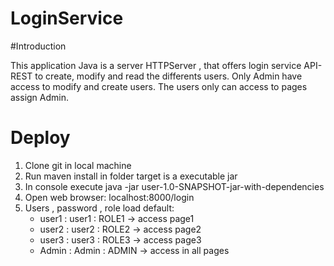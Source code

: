 # LoginService

#Introduction

This application Java is a server HTTPServer , that offers login service API-REST to create, modify and read the differents users. Only Admin have access to modify and create users. The users only can access to pages assign Admin. 

# Deploy

1. Clone git in local machine
2. Run maven install in folder target is a executable jar
3. In console execute java -jar user-1.0-SNAPSHOT-jar-with-dependencies
4. Open web browser: localhost:8000/login
5. Users , password , role load default:
   - user1 : user1 : ROLE1 -> access page1
   - user2 : user2 : ROLE2 -> access page2
   - user3 : user3 : ROLE3 -> access page3
   - Admin : Admin : ADMIN -> access in all pages
